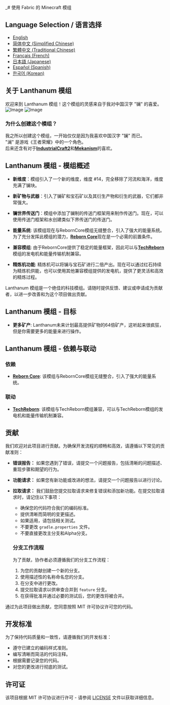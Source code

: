 _# 使用 Fabric 的 Minecraft 模组

## Language Selection / 语言选择

- [English](README.md)
- [简体中文 (Simplified Chinese)](README_ZH.md)
- [繁體中文 (Traditional Chinese)](README_TW.md)
- [Français (French)](README_FR.md)
- [日本語 (Japanese)](README_JA.md)
- [Español (Spanish)](README_ES.md)
- [한국어 (Korean)](README_KO.md)

## 关于 Lanthanum 模组

欢迎来到 Lanthanum 模组！这个模组的灵感来自于我对中国汉字 "镧" 的喜爱。
![Image](gallery/lanthanum_1.png)
![Image](gallery/lanthanum_2.png)

### 为什么创建这个模组？

我之所以创建这个模组，一开始仅仅是因为我喜欢中国汉字 "镧" 而已。<br/>
"澜" 是游戏《王者荣耀》中的一个角色。<br/>
后来还含有对于[**IndustrialCraft2**](https://www.curseforge.com/minecraft/mc-mods/industrial-craft)和[**Mekanism**](https://www.curseforge.com/minecraft/mc-mods/mekanism)的喜欢。

## Lanthanum 模组 - 模组概述

- **新维度**：模组引入了一个新的维度，维度 #14，完全移除了河流和海洋，维度充满了镧块。

- **新矿物与武器**：引入了镧矿和宝石矿以及其衍生产物和衍生的武器，它们都非常强大。

- **镧世界传送门**：模组中添加了镧制的传送门框架用来制作传送门。现在，可以使用传送门框架和水创建类似下界传送门的传送门。

- **能量系统**: 该模组现在与RebornCore模组无缝整合，引入了强大的能量系统。为了充分发挥此模组的潜力，[**Reborn Core**](https://www.curseforge.com/minecraft/mc-mods/reborncore)现在是一个必需的前置条件。

- **兼容模组**: 由于RebornCore提供了稳定的能量框架，因此可以与[**TechReborn**](https://www.curseforge.com/minecraft/mc-mods/techreborn)模组的发电机和能量传输机制兼容。

- **精炼机功能**: 精炼机可以将镧与宝石矿进行二倍产出。现在可以通过红石持续为精炼机供能，也可以使用其他兼容模组提供的发电机，提供了更灵活和高效的精炼过程。

Lanthanum 模组是一个绝佳的科技模组。请随时提供反馈、建议或申请成为贡献者，以进一步改善和为这个项目做出贡献。

## Lanthanum 模组 - 目标

- **更多矿产**: Lanthanum未来计划最高提供矿物的64倍矿产，这听起来很疯狂，但是你需要更多的能量来进行操作。

## Lanthanum 模组 - 依赖与联动

### 依赖
-  [**Reborn Core**](https://www.curseforge.com/minecraft/mc-mods/reborncore): 该模组与RebornCore模组无缝整合，引入了强大的能量系统。

### 联动
-  [**TechReborn**](https://www.curseforge.com/minecraft/mc-mods/techreborn): 该模组与TechReborn模组兼容，可以与TechReborn模组的发电机和能量传输机制兼容。

## 贡献

我们欢迎对此项目进行贡献。为确保开发流程的顺畅和高效，请遵循以下常见的贡献准则：

- **错误报告：** 如果您遇到了错误，请提交一个问题报告，包括清晰的问题描述、重现步骤和期望的行为。

- **功能请求：** 如果您有新功能或改进的想法，请提交一个问题报告以进行讨论。

- **拉取请求：** 我们鼓励您提交拉取请求来修复错误和添加新功能。在提交拉取请求时，请记住以下事项：
  - 确保您的代码符合我们的编码标准。
  - 提供清晰而简明的变更描述。
  - 如果适用，请包括相关测试。
  - 不要更改 `gradle.properties` 文件。
  - 不要直接更改主分支和Alpha分支。

  ### 分支工作流程

  为了贡献，协作者必须遵循我们的分支工作流程：
  1. 为您的贡献创建一个新的分支。
  2. 使用描述性的名称命名您的分支。
  3. 在分支中进行更改。
  4. 提交拉取请求以供审查合并到 `feature` 分支。
  5. 在获得批准并通过必要的测试后，您的更改将被合并。

通过为此项目做出贡献，您同意按照 MIT 许可协议许可您的代码。

## 开发标准

为了保持代码质量和一致性，请遵循我们的开发标准：
- 遵守已建立的编码样式准则。
- 编写清晰而简洁的代码注释。
- 根据需要记录您的代码。
- 对您的更改进行彻底的测试。

## 许可证

该项目根据 MIT 许可协议进行许可 - 请参阅 [LICENSE](LICENSE) 文件以获取详细信息。